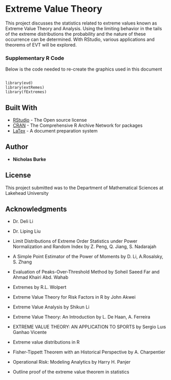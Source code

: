 # Extreme Value Theory

This project discusses the statistics related to extreme values known as Extreme Value Theory and Analysis. Using the limiting behavior in the tails of the extreme distributions the probability and the nature of these occurrence can be determined. With RStudio, various applications and  theorems of EVT  will be explored. 

### Supplementary R Code

Below is the code needed to re-create the graphics used in this document

```

library(evd)
library(extRemes)
library(fExtremes)

```

## Built With

* [RStudio](https://rstudio.com/products/rstudio/) - The Open source license
* [CRAN](https://cran.r-project.org/) - The Comprehensive R Archive Network for packages
* [LaTex](https://www.latex-project.org/) - A document preparation system


## Author

* **Nicholas Burke** 

## License

This project submitted was to the Department of Mathematical Sciences at Lakehead University

## Acknowledgments

* Dr. Deli Li

* Dr. Liping Liu

* Limit Distributions of Extreme Order Statistics under Power Normalization and Random Index by Z. Peng, Q. Jiang, S. Nadarajah

* A Simple Point Estimator of the Power of Moments by D. Li, A.Rosalsky, S. Zhang 

* Evaluation of Peaks-Over-Threshold Method by Soheil Saeed Far and Ahmad Khairi Abd. Wahab

 * Extremes by R.L. Wolpert

* Extreme Value Theory for Risk Factors in R by John Akwei

* Extreme Value Analysis by Shikun Li

* Extreme Value Theory: An Introduction by L. De Haan, A. Ferreira

* EXTREME VALUE THEORY: AN APPLICATION TO SPORTS by Sergio Luıs Ganhao Vicente

* Extreme value distributions in R

* Fisher-Tippett Theorem with an Historical Perspective by A. Charpentier

* Operational Risk: Modeling Analytics by Harry H. Panjer

* Outline proof of the extreme value theorem in statistics




